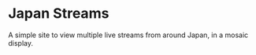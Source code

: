# Japan Streams
A simple site to view multiple live streams from around Japan, in a mosaic display.
